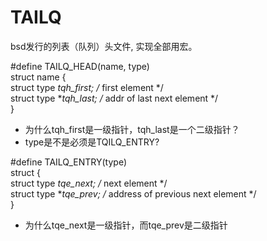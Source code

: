 # TAILQ

bsd发行的列表（队列）头文件, 实现全部用宏。

#define TAILQ_HEAD(name, type)						\
struct name {								\
	struct type *tqh_first;	/* first element */			\
	struct type **tqh_last;	/* addr of last next element */		\
}

- 为什么tqh_first是一级指针，tqh_last是一个二级指针？
- type是不是必须是TQILQ_ENTRY?

#define TAILQ_ENTRY(type)						\
struct {								\
	struct type *tqe_next;	/* next element */			\
	struct type **tqe_prev;	/* address of previous next element */	\
}

- 为什么tqe_next是一级指针，而tqe_prev是二级指针
